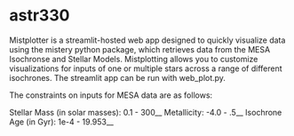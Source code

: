 # astr330

Mistplotter is a streamlit-hosted web app designed to quickly visualize data using the mistery python package, which retrieves data from the MESA Isochronse and Stellar Models. Mistplotting allows you to customize visualizations for inputs of one or multiple stars across a range of different isochrones. The streamlit app can be run with web_plot.py.


The constraints on inputs for MESA data are as follows:

Stellar Mass (in solar masses): 0.1 - 300__
Metallicity: -4.0 - .5__
Isochrone Age (in Gyr): 1e-4 - 19.953__